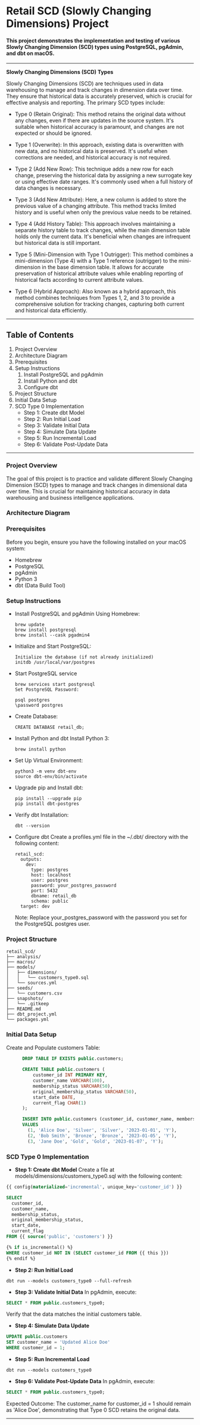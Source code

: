 # Retail SCD (Slowly Changing Dimensions) Project

#### This project demonstrates the implementation and testing of various Slowly Changing Dimension (SCD) types using PostgreSQL, pgAdmin, and dbt on macOS.
---
**Slowly Changing Dimensions (SCD) Types**

Slowly Changing Dimensions (SCD) are techniques used in data warehousing to manage and track changes in dimension data over time. They ensure that historical data is accurately preserved, which is crucial for effective analysis and reporting. The primary SCD types include:​

- Type 0 (Retain Original): This method retains the original data without any changes, even if there are updates in the source system. It's suitable when historical accuracy is paramount, and changes are not expected or should be ignored.​

- Type 1 (Overwrite): In this approach, existing data is overwritten with new data, and no historical data is preserved. It's useful when corrections are needed, and historical accuracy is not required.​

- Type 2 (Add New Row): This technique adds a new row for each change, preserving the historical data by assigning a new surrogate key or using effective date ranges. It's commonly used when a full history of data changes is necessary.​

- Type 3 (Add New Attribute): Here, a new column is added to store the previous value of a changing attribute. This method tracks limited history and is useful when only the previous value needs to be retained.​

- Type 4 (Add History Table): This approach involves maintaining a separate history table to track changes, while the main dimension table holds only the current data. It's beneficial when changes are infrequent but historical data is still important.​

- Type 5 (Mini-Dimension with Type 1 Outrigger): This method combines a mini-dimension (Type 4) with a Type 1 reference (outrigger) to the mini-dimension in the base dimension table. It allows for accurate preservation of historical attribute values while enabling reporting of historical facts according to current attribute values. ​

- Type 6 (Hybrid Approach): Also known as a hybrid approach, this method combines techniques from Types 1, 2, and 3 to provide a comprehensive solution for tracking changes, capturing both current and historical data efficiently.

---
## Table of Contents
1. Project Overview
2. Architecture Diagram
3. Prerequisites
4. Setup Instructions
    1. Install PostgreSQL and pgAdmin
    2. Install Python and dbt
    3. Configure dbt
5. Project Structure
6. Initial Data Setup
7. SCD Type 0 Implementation
   - Step 1: Create dbt Model
   - Step 2: Run Initial Load
   - Step 3: Validate Initial Data
   - Step 4: Simulate Data Update
   - Step 5: Run Incremental Load
   - Step 6: Validate Post-Update Data

--- 
### Project Overview
The goal of this project is to practice and validate different Slowly Changing Dimension (SCD) types to manage and track changes in dimensional data over time. This is crucial for maintaining historical accuracy in data warehousing and business intelligence applications.


### Architecture Diagram


### Prerequisites
Before you begin, ensure you have the following installed on your macOS system:

- Homebrew
- PostgreSQL
- pgAdmin
- Python 3
- dbt (Data Build Tool)

  
### Setup Instructions
- Install PostgreSQL and pgAdmin
    Using Homebrew:
    
    ```
    brew update
    brew install postgresql
    brew install --cask pgadmin4
    ```

- Initialize and Start PostgreSQL:

    ```
    Initialize the database (if not already initialized)
    initdb /usr/local/var/postgres
    ```

- Start PostgreSQL service
    ```
    brew services start postgresql
    Set PostgreSQL Password:
    ```
    ```
    psql postgres
    \password postgres
    ```
- Create Database:
    ```
    CREATE DATABASE retail_db;
    ```
- Install Python and dbt
    Install Python 3:
    ```
    brew install python
    ```

- Set Up Virtual Environment:

    ```
    python3 -m venv dbt-env
    source dbt-env/bin/activate
    ```
- Upgrade pip and Install dbt:
    ```
    pip install --upgrade pip
    pip install dbt-postgres
    ```

- Verify dbt Installation:

    ```
    dbt --version
    ```
- Configure dbt
    Create a profiles.yml file in the ~/.dbt/ directory with the following content:
    ```
    retail_scd:
      outputs:
        dev:
          type: postgres
          host: localhost
          user: postgres
          password: your_postgres_password
          port: 5432
          dbname: retail_db
          schema: public
      target: dev
    ```
    Note: Replace your_postgres_password with the password you set for the PostgreSQL postgres user.

### Project Structure

```
retail_scd/
├── analysis/
├── macros/
├── models/
│   ├── dimensions/
│   │   └── customers_type0.sql
│   └── sources.yml
├── seeds/
│   └── customers.csv
├── snapshots/
│   └── .gitkeep
├── README.md
├── dbt_project.yml
└── packages.yml
```

### Initial Data Setup
Create and Populate customers Table:
```sql
      DROP TABLE IF EXISTS public.customers;
      
      CREATE TABLE public.customers (
          customer_id INT PRIMARY KEY,
          customer_name VARCHAR(100),
          membership_status VARCHAR(50),
          original_membership_status VARCHAR(50),
          start_date DATE,
          current_flag CHAR(1)
      );
```
```sql
      INSERT INTO public.customers (customer_id, customer_name, membership_status, original_membership_status, start_date, current_flag)
      VALUES
        (1, 'Alice Doe', 'Silver', 'Silver', '2023-01-01', 'Y'),
        (2, 'Bob Smith', 'Bronze', 'Bronze', '2023-01-05', 'Y'),
        (3, 'Jane Doe', 'Gold', 'Gold', '2023-01-07', 'Y');
```

### SCD Type 0 Implementation
- **Step 1: Create dbt Model**
    Create a file at models/dimensions/customers_type0.sql with the following content:

```sql
{{ config(materialized='incremental', unique_key='customer_id') }}

SELECT
  customer_id,
  customer_name,
  membership_status,
  original_membership_status,
  start_date,
  current_flag
FROM {{ source('public', 'customers') }}

{% if is_incremental() %}
WHERE customer_id NOT IN (SELECT customer_id FROM {{ this }})
{% endif %}
```
- **Step 2: Run Initial Load**
```shell
dbt run --models customers_type0 --full-refresh
```

- **Step 3: Validate Initial Data**
In pgAdmin, execute:

```sql
SELECT * FROM public.customers_type0;
```
Verify that the data matches the initial customers table.

- **Step 4: Simulate Data Update**
```sql
UPDATE public.customers
SET customer_name = 'Updated Alice Doe'
WHERE customer_id = 1;
```
- **Step 5: Run Incremental Load**
```
dbt run --models customers_type0
```

- **Step 6: Validate Post-Update Data**
In pgAdmin, execute:

```sql
SELECT * FROM public.customers_type0;
```
  Expected Outcome: The customer_name for customer_id = 1 should remain as 'Alice Doe', demonstrating that Type 0 SCD retains the original data.

---
